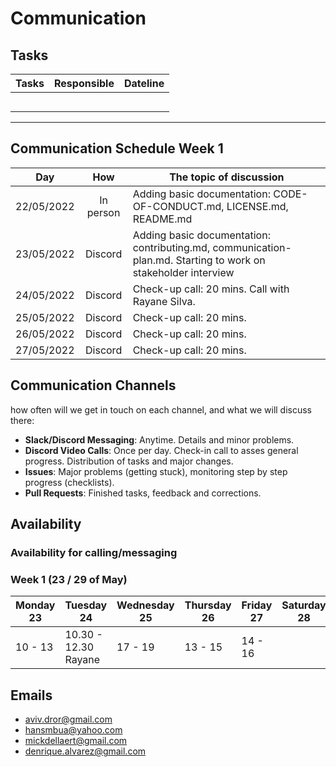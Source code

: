 # Communication

## Tasks

| Tasks                       |  Responsible  |  Dateline  |
| --------------------------- | :-----------: | :--------: |
|  |  |  |
|  |  |  |
|  |  |  |
|  |  |  |
|  |  |  |

<!-- any general rules you'd like to set for your group? -->

---

## Communication Schedule Week 1

| Day        |     How      | The topic of discussion                         |
| ---------- | :----------: | ----------------------------------------------- |
| 22/05/2022 | In person |  Adding basic documentation: CODE-OF-CONDUCT.md, LICENSE.md, README.md  |
| 23/05/2022 | Discord |  Adding basic documentation: contributing.md, communication-plan.md. Starting to work on stakeholder interview |
| 24/05/2022 | Discord | Check-up call: 20 mins. Call with Rayane Silva. |
| 25/05/2022 | Discord | Check-up call: 20 mins. |
| 26/05/2022 | Discord | Check-up call: 20 mins. |
| 27/05/2022 | Discord | Check-up call: 20 mins. |

## Communication Channels

how often will we get in touch on each channel, and what we will discuss there:

- **Slack/Discord Messaging**: Anytime. Details and minor problems.
- **Discord Video Calls**: Once per day. Check-in call to asses general progress.
  Distribution of tasks and major changes.
- **Issues**: Major problems (getting stuck), monitoring step by step progress
  (checklists).
- **Pull Requests**: Finished tasks, feedback and corrections.

## Availability

### Availability for calling/messaging

### Week 1 (23 / 29 of May)

| Monday 23 | Tuesday 24 | Wednesday 25 | Thursday 26 | Friday 27 | Saturday 28 | Sunday 29 |
| ---------- | ---------- | ---------- | ---------- | ---------- | ---------- | ---------- |
| 10 - 13 | 10.30 - 12.30 Rayane | 17 - 19 | 13 - 15 | 14 - 16 |  |  |

## Emails

- aviv.dror@gmail.com
- hansmbua@yahoo.com
- mickdellaert@gmail.com
- denrique.alvarez@gmail.com
